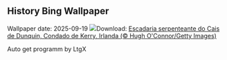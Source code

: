 ## History Bing Wallpaper
Wallpaper date: 2025-09-19
![](https://www.bing.com/th?id=OHR.DunquinIreland_PT-BR6766126699_UHD.jpg&w=1000)Download: [Escadaria serpenteante do Cais de Dunquin, Condado de Kerry, Irlanda (© Hugh O'Connor/Getty Images)](https://www.bing.com/th?id=OHR.DunquinIreland_PT-BR6766126699_UHD.jpg)

Auto get programm by LtgX

